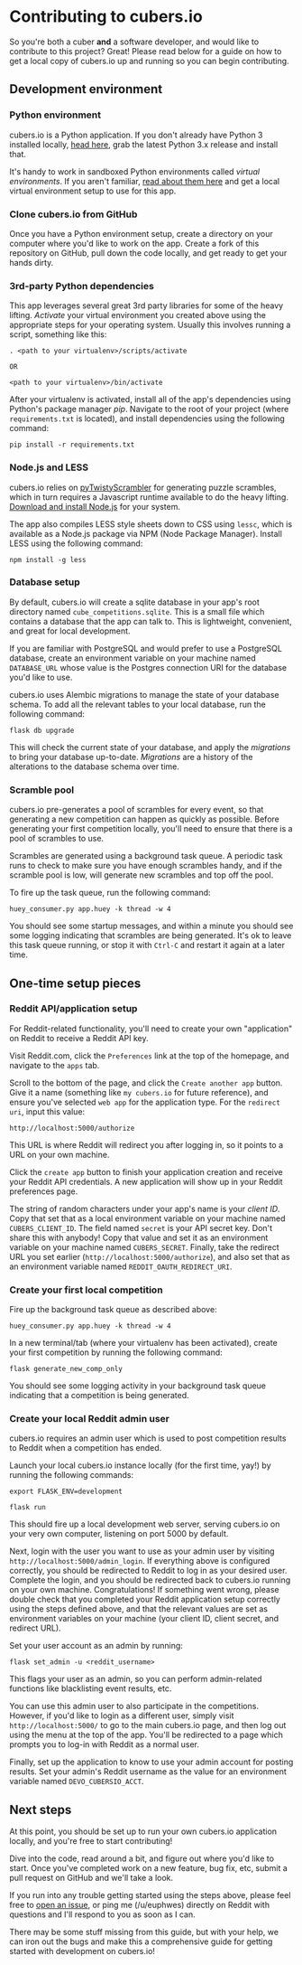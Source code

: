 # Contributing to cubers.io

So you're both a cuber **and** a software developer, and would like to contribute to this project? Great! Please read below for a guide on how to get a local copy of cubers.io up and running so you can begin contributing.

## Development environment

### Python environment

cubers.io is a Python application. If you don't already have Python 3 installed locally, [head here](https://www.python.org/downloads/), grab the latest Python 3.x release and install that.

It's handy to work in sandboxed Python environments called *virtual environments*. If you aren't familiar, [read about them here](https://realpython.com/python-virtual-environments-a-primer/) and get a local virtual environment setup to use for this app.

### Clone cubers.io from GitHub

Once you have a Python environment setup, create a directory on your computer where you'd like to work on the app. Create a fork of this repository on GitHub, pull down the code locally, and get ready to get your hands dirty.

### 3rd-party Python dependencies

This app leverages several great 3rd party libraries for some of the heavy lifting. *Activate* your virtual environment you created above using the appropriate steps for your operating system. Usually this involves running a script, something like this:

```shell
. <path to your virtualenv>/scripts/activate

OR

<path to your virtualenv>/bin/activate
```

After your virtualenv is activated, install all of the app's dependencies using Python's package manager *pip*. Navigate to the root of your project (where `requirements.txt` is located), and install dependencies using the following command:

```shell
pip install -r requirements.txt
```

### Node.js and LESS

cubers.io relies on [pyTwistyScrambler](https://github.com/euphwes/pyTwistyScrambler) for generating puzzle scrambles, which in turn requires a Javascript runtime available to do the heavy lifting. [Download and install Node.js](https://nodejs.org/en/download/) for your system.

The app also compiles LESS style sheets down to CSS using `lessc`, which is available as a Node.js package via NPM (Node Package Manager). Install LESS using the following command:

```
npm install -g less
```

### Database setup

By default, cubers.io will create a sqlite database in your app's root directory named `cube_competitions.sqlite`. This is a small file which contains a database that the app can talk to. This is lightweight, convenient, and great for local development.

If you are familiar with PostgreSQL and would prefer to use a PostgreSQL database, create an environment variable on your machine named `DATABASE_URL` whose value is the Postgres connection URI for the database you'd like to use.

cubers.io uses Alembic migrations to manage the state of your database schema. To add all the relevant tables to your local database, run the following command:

```
flask db upgrade
```

This will check the current state of your database, and apply the *migrations* to bring your database up-to-date. *Migrations* are a history of the alterations to the database schema over time.

### Scramble pool

cubers.io pre-generates a pool of scrambles for every event, so that generating a new competition can happen as quickly as possible. Before generating your first competition locally, you'll need to ensure that there is a pool of scrambles to use.

Scrambles are generated using a background task queue. A periodic task runs to check to make sure you have enough scrambles handy, and if the scramble pool is low, will generate new scrambles and top off the pool.

To fire up the task queue, run the following command:

```
huey_consumer.py app.huey -k thread -w 4
```

You should see some startup messages, and within a minute you should see some logging indicating that scrambles are being generated. It's ok to leave this task queue running, or stop it with `Ctrl-C` and restart it again at a later time.

## One-time setup pieces

### Reddit API/application setup

For Reddit-related functionality, you'll need to create your own "application" on Reddit to receive a Reddit API key.

Visit Reddit.com, click the `Preferences` link at the top of the homepage, and navigate to the `apps` tab.

Scroll to the bottom of the page, and click the `Create another app` button. Give it a name (something like `my cubers.io` for future reference), and ensure you've selected `web app` for the application type. For the `redirect uri`, input this value:

```
http://localhost:5000/authorize
```

This URL is where Reddit will redirect you after logging in, so it points to a URL on your own machine.

Click the `create app` button to finish your application creation and receive your Reddit API credentials. A new application will show up in your Reddit preferences page.

The string of random characters under your app's name is your *client ID*. Copy that set that as a local environment variable on your machine named `CUBERS_CLIENT_ID`. The field named `secret` is your API secret key. Don't share this with anybody! Copy that value and set it as an environment variable on your machine named `CUBERS_SECRET`. Finally, take the redirect URL you set earlier (`http://localhost:5000/authorize`), and also set that as an environment variable named `REDDIT_OAUTH_REDIRECT_URI`.

### Create your first local competition

Fire up the background task queue as described above:

```
huey_consumer.py app.huey -k thread -w 4
```

In a new terminal/tab (where your virtualenv has been activated), create your first competition by running the following command:

```
flask generate_new_comp_only
```

You should see some logging activity in your background task queue indicating that a competition is being generated.

### Create your local Reddit admin user

cubers.io requires an admin user which is used to post competition results to Reddit when a competition has ended.

Launch your local cubers.io instance locally (for the first time, yay!) by running the following commands:

```
export FLASK_ENV=development

flask run
```

This should fire up a local development web server, serving cubers.io on your very own computer, listening on port 5000 by default.

Next, login with the user you want to use as your admin user by visiting `http://localhost:5000/admin_login`. If everything above is configured correctly, you should be redirected to Reddit to log in as your desired user. Complete the login, and you should be redirected back to cubers.io running on your own machine. Congratulations! If something went wrong, please double check that you completed your Reddit application setup correctly using the steps defined above, and that the relevant values are set as environment variables on your machine (your client ID, client secret, and redirect URL).

Set your user account as an admin by running:

```
flask set_admin -u <reddit_username>
```

This flags your user as an admin, so you can perform admin-related functions like blacklisting event results, etc.

You can use this admin user to also participate in the competitions. However, if you'd like to login as a different user, simply visit `http://localhost:5000/` to go to the main cubers.io page, and then log out using the menu at the top of the app. You'll be redirected to a page which prompts you to log-in with Reddit as a normal user.

Finally, set up the application to know to use your admin account for posting results. Set your admin's Reddit username as the value for an environment variable named `DEVO_CUBERSIO_ACCT`.

## Next steps

At this point, you should be set up to run your own cubers.io application locally, and you're free to start contributing!

Dive into the code, read around a bit, and figure out where you'd like to start. Once you've completed work on a new feature, bug fix, etc, submit a pull request on GitHub and we'll take a look.

If you run into any trouble getting started using the steps above, please feel free to [open an issue](https://github.com/euphwes/cubers.io/issues), or ping me (/u/euphwes) directly on Reddit with questions and I'll respond to you as soon as I can.

There may be some stuff missing from this guide, but with your help, we can iron out the bugs and make this a comprehensive guide for getting started with development on cubers.io!